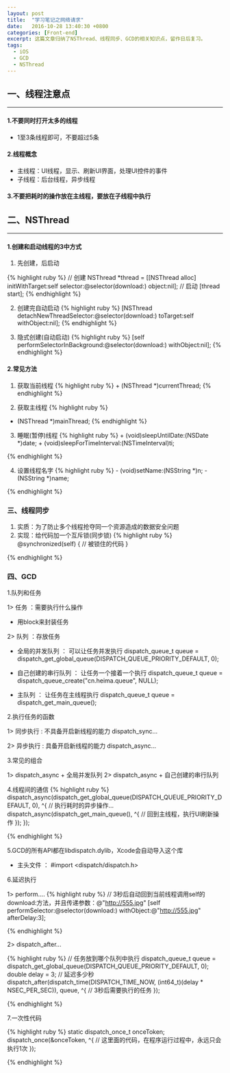 ```yaml
---
layout: post
title:  "学习笔记之网络请求"
date:   2016-10-28 13:40:30 +0800
categories: [Front-end]
excerpt: 这篇文章归纳了NSThread、线程同步、GCD的相关知识点，留作日后复习。
tags:
  - iOS
  - GCD
  - NSThread
---
```


## 一、线程注意点
---

#### 1.不要同时打开太多的线程
* 1至3条线程即可，不要超过5条

#### 2.线程概念
* 主线程：UI线程，显示、刷新UI界面，处理UI控件的事件
* 子线程：后台线程，异步线程

#### 3.不要把耗时的操作放在主线程，要放在子线程中执行
            

## 二、NSThread
---

#### 1.创建和启动线程的3中方式
1. 先创建，后启动

{% highlight ruby %}
	// 创建
    	NSThread *thread = [[NSThread alloc] initWithTarget:self selector:@selector(download:) object:nil];
		// 启动
		[thread start];
{% endhighlight %}
	

		
2. 创建完自动启动
{% highlight ruby %}
		[NSThread detachNewThreadSelector:@selector(download:) toTarget:self withObject:nil];
{% endhighlight %}
		
3. 隐式创建(自动启动)
{% highlight ruby %}
		[self performSelectorInBackground:@selector(download:) withObject:nil];
{% endhighlight %}
		
#### 2.常见方法
1. 获取当前线程
{% highlight ruby %}
		+ (NSThread *)currentThread;
{% endhighlight %}
		
2. 获取主线程
{% highlight ruby %}
+ (NSThread *)mainThread;
{% endhighlight %}
		
		
3. 睡眠(暂停)线程
{% highlight ruby %}
		+ (void)sleepUntilDate:(NSDate *)date;
		+ (void)sleepForTimeInterval:(NSTimeInterval)ti;

{% endhighlight %}

		
4. 设置线程名字
{% highlight ruby %}
		- (void)setName:(NSString *)n;
		- (NSString *)name;

{% endhighlight %}

		
### 三、线程同步
1. 实质：为了防止多个线程抢夺同一个资源造成的数据安全问题
2. 实现：给代码加一个互斥锁(同步锁)
{% highlight ruby %}
		@synchronized(self) {
	    // 被锁住的代码
		}

{% endhighlight %}

		
### 四、GCD
1.队列和任务

1> 任务 ：需要执行什么操作
* 用block来封装任务

2> 队列 ：存放任务

* 全局的并发队列 ： 可以让任务并发执行
dispatch_queue_t queue = dispatch_get_global_queue(DISPATCH_QUEUE_PRIORITY_DEFAULT, 0);

* 自己创建的串行队列 ： 让任务一个接着一个执行
dispatch_queue_t queue = dispatch_queue_create("cn.heima.queue", NULL);

* 主队列 ： 让任务在主线程执行
dispatch_queue_t queue = dispatch_get_main_queue();

2.执行任务的函数

1> 同步执行 : 不具备开启新线程的能力
dispatch_sync...

2> 异步执行 : 具备开启新线程的能力
dispatch_async...

3.常见的组合

1> dispatch_async + 全局并发队列
2> dispatch_async + 自己创建的串行队列

4.线程间的通信
{% highlight ruby %}
dispatch_async(dispatch_get_global_queue(DISPATCH_QUEUE_PRIORITY_DEFAULT, 0), ^{
		// 执行耗时的异步操作...
		dispatch_async(dispatch_get_main_queue(), ^{
       // 回到主线程，执行UI刷新操作
		});
	});

{% endhighlight %}
		

5.GCD的所有API都在libdispatch.dylib，Xcode会自动导入这个库

* 主头文件 ： #import <dispatch/dispatch.h>

6.延迟执行

1> perform....
{% highlight ruby %}
	// 3秒后自动回到当前线程调用self的download:方法，并且传递参数：@"http://555.jpg"
	[self performSelector:@selector(download:) withObject:@"http://555.jpg" afterDelay:3];

{% endhighlight %}


2> dispatch_after...

{% highlight ruby %}
	// 任务放到哪个队列中执行
	dispatch_queue_t queue = dispatch_get_global_queue(DISPATCH_QUEUE_PRIORITY_DEFAULT, 0);
	double delay = 3; // 延迟多少秒
	dispatch_after(dispatch_time(DISPATCH_TIME_NOW, (int64_t)(delay * NSEC_PER_SEC)), queue, ^{
    // 3秒后需要执行的任务
	});

{% endhighlight %}



7.一次性代码

{% highlight ruby %}
	static dispatch_once_t onceToken;
	dispatch_once(&onceToken, ^{
    // 这里面的代码，在程序运行过程中，永远只会执行1次
	});

{% endhighlight %}
